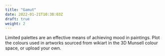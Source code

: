```yaml
---
title: "Gamut"
date: 2022-01-21T10:38:03Z
draft: true
weight: 2
---
```


Limited palettes are an effective means of achieving mood in paintings. Plot the colours used in artworks sourced from wikiart in the 3D Munsell colour space, or upload your own.
